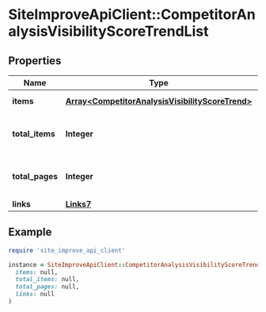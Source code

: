 # SiteImproveApiClient::CompetitorAnalysisVisibilityScoreTrendList

## Properties

| Name | Type | Description | Notes |
| ---- | ---- | ----------- | ----- |
| **items** | [**Array&lt;CompetitorAnalysisVisibilityScoreTrend&gt;**](CompetitorAnalysisVisibilityScoreTrend.md) | Set of items. |  |
| **total_items** | **Integer** | Total number of items in result set. |  |
| **total_pages** | **Integer** | Total number of pages in result set. |  |
| **links** | [**Links7**](Links7.md) |  | [optional] |

## Example

```ruby
require 'site_improve_api_client'

instance = SiteImproveApiClient::CompetitorAnalysisVisibilityScoreTrendList.new(
  items: null,
  total_items: null,
  total_pages: null,
  links: null
)
```

